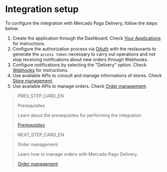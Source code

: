 # Integration setup

To configure the integration with Mercado Pago Delivery, follow the steps below.

1. Create the application through the Dashboard. Check [Your Applications](/developers/en/guides/additional-content/dashboard/applications) for instructions.
2. Configure the authorization process via [OAuth](/developers/en/guides/additional-content/security/oauth/introduction) with the restaurants to generate the `access token` necessary to carry out operations and not stop receiving notifications about new orders through Webhooks.
3. Configure notifications by selecting the "Delivery" option. Check [Webhooks](/developers/en/guides/additional-content/notifications/webhooks/webhooks) for instructions.
4. Use available APIs to consult and manage informations of stores. Check [Store management](/developers/en/docs/mp-delivery/store-management).
5. Use available APIs to manage orders. Check [Order management](/developers/en/docs/mp-delivery/order-management).

> PREV_STEP_CARD_EN
>
> Prerequisites
>
> Learn about the prerequisites for performing the integration.
>
> [Prerequisites](/developers/en/docs/mp-delivery/requirements)

> NEXT_STEP_CARD_EN
>
> Order management
>
> Learn how to manage orders with Mercado Pago Delivery.
>
> [Order management](/developers/en/docs/mp-delivery/order-management)
